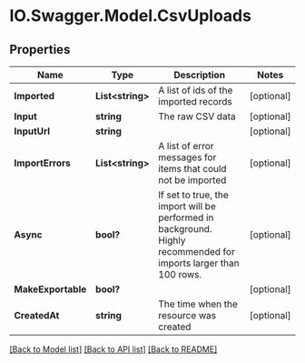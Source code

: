 # IO.Swagger.Model.CsvUploads
## Properties

Name | Type | Description | Notes
------------ | ------------- | ------------- | -------------
**Imported** | **List&lt;string&gt;** | A list of ids of the imported records | [optional] 
**Input** | **string** | The raw CSV data | [optional] 
**InputUrl** | **string** |  | [optional] 
**ImportErrors** | **List&lt;string&gt;** | A list of error messages for items that could not be imported | [optional] 
**Async** | **bool?** | If set to true, the import will be performed in background. Highly recommended for imports larger than 100 rows. | [optional] 
**MakeExportable** | **bool?** |  | [optional] 
**CreatedAt** | **string** | The time when the resource was created | [optional] 

[[Back to Model list]](../README.md#documentation-for-models) [[Back to API list]](../README.md#documentation-for-api-endpoints) [[Back to README]](../README.md)

